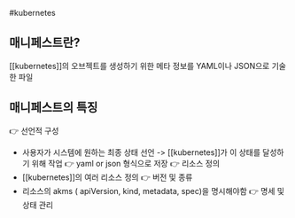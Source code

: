 #kubernetes 

## 매니페스트란?
[[kubernetes]]의 오브젝트를 생성하기 위한 메타 정보를 YAML이나 JSON으로 기술한 파일
## 매니페스트의 특징
👉 선언적 구성 
- 사용자가 시스템에 원하는 최종 상태 선언 -> [[kubernetes]]가 이 상태를 달성하기 위해 작업
👉 yaml or json 형식으로 저장
👉 리소스 정의
- [[kubernetes]]의 여러 리소스 정의 
👉 버전 및 종류
- 리소스의 akms ( apiVersion, kind, metadata, spec)을 명시해야함
👉 명세 및 상태 관리